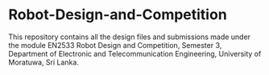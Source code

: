 # Robot-Design-and-Competition

This repository contains all the design files and submissions made under the module EN2533 Robot Design and Competition, Semester 3, Department of Electronic and Telecommunication Engineering, University of Moratuwa, Sri Lanka.
